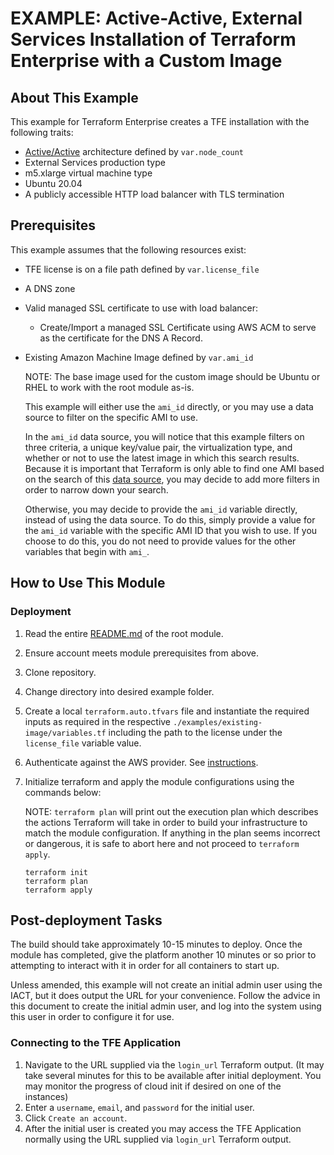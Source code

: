 # EXAMPLE: Active-Active, External Services Installation of Terraform Enterprise with a Custom Image

## About This Example

This example for Terraform Enterprise creates a TFE installation with the following traits:

-  [Active/Active](https://www.terraform.io/enterprise/install/automated/active-active) architecture defined by `var.node_count`
-  External Services production type
-  m5.xlarge virtual machine type
-  Ubuntu 20.04
-  A publicly accessible HTTP load balancer with TLS termination

## Prerequisites

This example assumes that the following resources exist:

- TFE license is on a file path defined by `var.license_file` 
- A DNS zone
- Valid managed SSL certificate to use with load balancer:
  - Create/Import a managed SSL Certificate using AWS ACM to serve as the certificate for the DNS A Record.
- Existing Amazon Machine Image defined by `var.ami_id`

  NOTE: The base image used for the custom image should be Ubuntu or RHEL to work with the root
  module as-is.

  This example will either use the `ami_id` directly, or you may use a data source to filter
  on the specific AMI to use.

  In the `ami_id` data source, you will notice that this example filters on three criteria, a
  unique key/value pair, the virtualization type, and whether or not to use the latest image
  in which this search results. Because it is important that Terraform is only able to find
  one AMI based on the search of this [data source](https://registry.terraform.io/providers/hashicorp/aws/latest/docs/data-sources/ami),
  you may decide to add more filters in order to narrow down your search.

  Otherwise, you may decide to provide the `ami_id` variable directly, instead of using the
  data source. To do this, simply provide a value for the `ami_id` variable with the specific
  AMI ID that you wish to use. If you choose to do this, you do not need to provide values for
  the other variables that begin with `ami_`.
  
## How to Use This Module

### Deployment

 1. Read the entire [README.md](../../README.md) of the root module.
 2. Ensure account meets module prerequisites from above.
 3. Clone repository.
 4. Change directory into desired example folder.
 5. Create a local `terraform.auto.tfvars` file and instantiate the required inputs as required in the respective `./examples/existing-image/variables.tf` including the path to the license under the `license_file` variable value.
 6. Authenticate against the AWS provider. See [instructions](https://registry.terraform.io/providers/hashicorp/aws/latest/docs#authentication-and-configuration).
 7. Initialize terraform and apply the module configurations using the commands below:

    NOTE: `terraform plan` will print out the execution plan which describes the actions Terraform will take in order to build your infrastructure to match the module configuration. If anything in the plan seems incorrect or dangerous, it is safe to abort here and not proceed to `terraform apply`.

    ```
    terraform init
    terraform plan
    terraform apply
    ```

## Post-deployment Tasks

The build should take approximately 10-15 minutes to deploy. Once the module has completed, give the platform another 10 minutes or so prior to attempting to interact with it in order for all containers to start up.

Unless amended, this example will not create an initial admin user using the IACT, but it does output the URL for your convenience. Follow the advice in this document to create the initial admin user, and log into the system using this user in order to configure it for use.

### Connecting to the TFE Application

1. Navigate to the URL supplied via the `login_url` Terraform output. (It may take several minutes for this to be available after initial deployment. You may monitor the progress of cloud init if desired on one of the instances)
2. Enter a `username`, `email`, and `password` for the initial user.
3. Click `Create an account`.
4. After the initial user is created you may access the TFE Application normally using the URL supplied via `login_url` Terraform output.